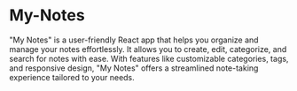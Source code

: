 # My-Notes
"My Notes" is a user-friendly React app that helps you organize and manage your notes effortlessly. It allows you to create, edit, categorize, and search for notes with ease. With features like customizable categories, tags, and responsive design, "My Notes" offers a streamlined note-taking experience tailored to your needs.
